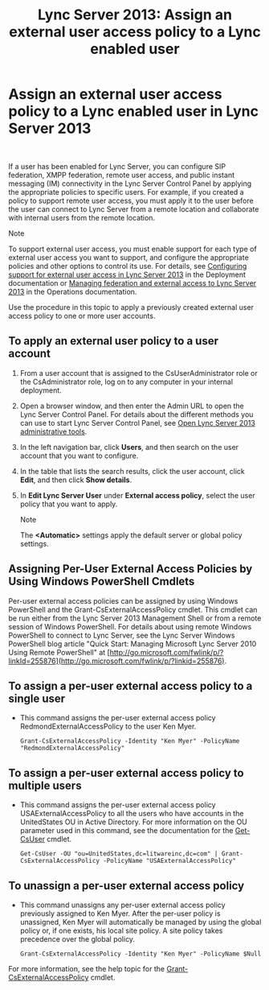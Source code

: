 ﻿---
title: 'Lync Server 2013: Assign an external user access policy to a Lync enabled user'
TOCTitle: Assign an external user access policy to a Lync enabled user
ms:assetid: 736fcaad-9f95-4896-b767-e199d86a00a4
ms:mtpsurl: https://technet.microsoft.com/en-us/library/Gg398551(v=OCS.15)
ms:contentKeyID: 48184483
ms.date: 07/23/2014
mtps_version: v=OCS.15
---

# Assign an external user access policy to a Lync enabled user in Lync Server 2013

 


If a user has been enabled for Lync Server, you can configure SIP federation, XMPP federation, remote user access, and public instant messaging (IM) connectivity in the Lync Server Control Panel by applying the appropriate policies to specific users. For example, if you created a policy to support remote user access, you must apply it to the user before the user can connect to Lync Server from a remote location and collaborate with internal users from the remote location.


> [!NOTE]
> To support external user access, you must enable support for each type of external user access you want to support, and configure the appropriate policies and other options to control its use. For details, see <A href="lync-server-2013-configuring-support-for-external-user-access.md">Configuring support for external user access in Lync Server 2013</A> in the Deployment documentation or <A href="lync-server-2013-managing-federation-and-external-access-to-lync-server-2013.md">Managing federation and external access to Lync Server 2013</A> in the Operations documentation.



Use the procedure in this topic to apply a previously created external user access policy to one or more user accounts.

## To apply an external user policy to a user account

1.  From a user account that is assigned to the CsUserAdministrator role or the CsAdministrator role, log on to any computer in your internal deployment.

2.  Open a browser window, and then enter the Admin URL to open the Lync Server Control Panel. For details about the different methods you can use to start Lync Server Control Panel, see [Open Lync Server 2013 administrative tools](lync-server-2013-open-lync-server-administrative-tools.md).

3.  In the left navigation bar, click **Users**, and then search on the user account that you want to configure.

4.  In the table that lists the search results, click the user account, click **Edit**, and then click **Show details**.

5.  In **Edit Lync Server User** under **External access policy**, select the user policy that you want to apply.
    

    > [!NOTE]
    > The <STRONG>&lt;Automatic&gt;</STRONG> settings apply the default server or global policy settings.



## Assigning Per-User External Access Policies by Using Windows PowerShell Cmdlets

Per-user external access policies can be assigned by using Windows PowerShell and the Grant-CsExternalAccessPolicy cmdlet. This cmdlet can be run either from the Lync Server 2013 Management Shell or from a remote session of Windows PowerShell. For details about using remote Windows PowerShell to connect to Lync Server, see the Lync Server Windows PowerShell blog article "Quick Start: Managing Microsoft Lync Server 2010 Using Remote PowerShell" at [http://go.microsoft.com/fwlink/p/?linkId=255876](http://go.microsoft.com/fwlink/p/?linkid=255876).

## To assign a per-user external access policy to a single user

  - This command assigns the per-user external access policy RedmondExternalAccessPolicy to the user Ken Myer.
    
        Grant-CsExternalAccessPolicy -Identity "Ken Myer" -PolicyName "RedmondExternalAccessPolicy"

## To assign a per-user external access policy to multiple users

  - This command assigns the per-user external access policy USAExternalAccessPolicy to all the users who have accounts in the UnitedStates OU in Active Directory. For more information on the OU parameter used in this command, see the documentation for the [Get-CsUser](https://technet.microsoft.com/en-us/library/gg398125\(v=ocs.15\)) cmdlet.
    
        Get-CsUser -OU "ou=UnitedStates,dc=litwareinc,dc=com" | Grant-CsExternalAccessPolicy -PolicyName "USAExternalAccessPolicy"

## To unassign a per-user external access policy

  - This command unassigns any per-user external access policy previously assigned to Ken Myer. After the per-user policy is unassigned, Ken Myer will automatically be managed by using the global policy or, if one exists, his local site policy. A site policy takes precedence over the global policy.
    
        Grant-CsExternalAccessPolicy -Identity "Ken Myer" -PolicyName $Null

For more information, see the help topic for the [Grant-CsExternalAccessPolicy](https://technet.microsoft.com/en-us/library/gg425942\(v=ocs.15\)) cmdlet.

